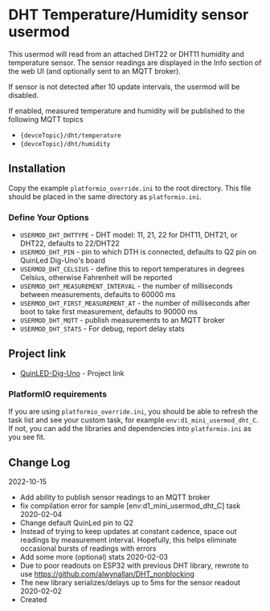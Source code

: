 # DHT Temperature/Humidity sensor usermod

This usermod will read from an attached DHT22 or DHT11 humidity and temperature sensor.
The sensor readings are displayed in the Info section of the web UI (and optionally sent to an MQTT broker).

If sensor is not detected after 10 update intervals, the usermod will be disabled.

If enabled, measured temperature and humidity will be published to the following MQTT topics
* `{devceTopic}/dht/temperature`
* `{devceTopic}/dht/humidity`

## Installation

Copy the example `platformio_override.ini` to the root directory.  This file should be placed in the same directory as `platformio.ini`.

### Define Your Options

* `USERMOD_DHT_DHTTYPE`              - DHT model: 11, 21, 22 for DHT11, DHT21, or DHT22, defaults to 22/DHT22
* `USERMOD_DHT_PIN`                  - pin to which DTH is connected, defaults to Q2 pin on QuinLed Dig-Uno's board
* `USERMOD_DHT_CELSIUS`              - define this to report temperatures in degrees Celsius, otherwise Fahrenheit will be reported
* `USERMOD_DHT_MEASUREMENT_INTERVAL` - the number of milliseconds between measurements, defaults to 60000 ms
* `USERMOD_DHT_FIRST_MEASUREMENT_AT` - the number of milliseconds after boot to take first measurement, defaults to 90000 ms
* `USERMOD_DHT_MQTT`                 - publish measurements to an MQTT broker
* `USERMOD_DHT_STATS`                - For debug, report delay stats

## Project link

* [QuinLED-Dig-Uno](https://quinled.info/2018/09/15/quinled-dig-uno/) - Project link

### PlatformIO requirements

If you are using `platformio_override.ini`, you should be able to refresh the task list and see your custom task, for example `env:d1_mini_usermod_dht_C`. If not, you can add the libraries and dependencies into `platformio.ini` as you see fit.


## Change Log
2022-10-15
* Add ability to publish sensor readings to an MQTT broker
* fix compilation error for sample [env:d1_mini_usermod_dht_C] task
2020-02-04
* Change default QuinLed pin to Q2
* Instead of trying to keep updates at constant cadence, space out readings by measurement interval. Hopefully, this helps eliminate occasional bursts of readings with errors
* Add some more (optional) stats
2020-02-03
* Due to poor readouts on ESP32 with previous DHT library, rewrote to use https://github.com/alwynallan/DHT_nonblocking
* The new library serializes/delays up to 5ms for the sensor readout
2020-02-02
* Created
